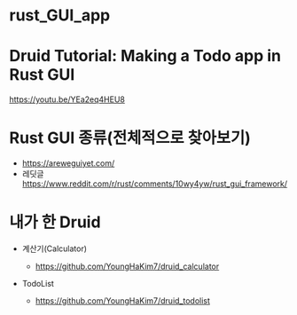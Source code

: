 # rust_GUI_app

# Druid Tutorial: Making a Todo app in Rust GUI

https://youtu.be/YEa2eq4HEU8

# Rust GUI 종류(전체적으로 찾아보기)
- https://areweguiyet.com/
- 레딧글 https://www.reddit.com/r/rust/comments/10wy4yw/rust_gui_framework/

# 내가 한 Druid

- 계산기(Calculator)
  - https://github.com/YoungHaKim7/druid_calculator

- TodoList
  - https://github.com/YoungHaKim7/druid_todolist
